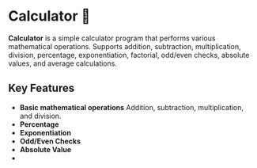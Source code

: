 # Calculator 🧮
**Calculator** is a simple calculator program that performs various mathematical operations. Supports addition, subtraction, multiplication, division, percentage, exponentiation, factorial, odd/even checks, absolute values, and average calculations.

## Key Features
- **Basic mathematical operations** Addition, subtraction, multiplication, and  division.
- **Percentage**
- **Exponentiation**
- **Odd/Even Checks**
- **Absolute Value**
- 


<!--stackedit_data:
eyJoaXN0b3J5IjpbLTE4NzEzNDg5MDksLTQ0NjMxOTE0MiwyMD
QyMjc5MjA5LDQyNDU2MjkwNF19
-->